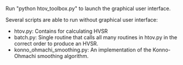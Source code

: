 Run "python htov_toolbox.py" to launch the graphical user interface.

Several scripts are able to run without graphical user interface:
 * htov.py: Contains for calculating HVSR
 * batch.py: Single routine that calls all many routines in htov.py
             in the correct order to produce an HVSR.
 * konno_ohmachi_smoothing.py: An implementation of the Konno-Ohmachi
                               smoothing algorithm. 

